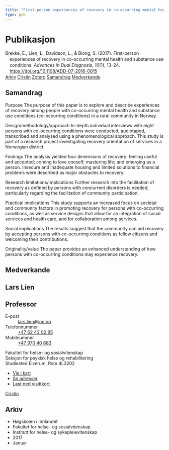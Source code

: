 ```yaml
---
title: "First-person experiences of recovery in co-occurring mental health and substance use conditions"
type: pub
---
```

<h1>Publikasjon</h1>
<article id="csl-bib-container-G87RB9TL" class="csl-bib-container">
  <div class="csl-bib-body" style="line-height: 1.35; padding-left: 1em; text-indent:-1em;">
  <div class="csl-entry">Brekke, E., Lien, L., Davidson, L., &amp; Biong, S. (2017). First-person experiences of recovery in co-occurring mental health and substance use conditions. <i>Advances in Dual Diagnosis</i>, <i>10</i>(1), 13&#x2013;24. <a href="https://doi.org/10.1108/ADD-07-2016-0015">https://doi.org/10.1108/ADD-07-2016-0015</a></div>
</div>
  <div class="csl-bib-buttons">
    <a href="#taxonomy-article-G87RB9TL" class="csl-bib-button">Arkiv</a>
    <a href="https://app.cristin.no/results/show.jsf?id=1423144" alt="Cristin URL" class="csl-bib-button">Cristin</a>
    <a href="http://zotero.org/groups/5022929/items/G87RB9TL" alt="Zotero URL" class="csl-bib-button">Zotero</a>
    <a href="#abstract-article-G87RB9TL" class="csl-bib-button">Samandrag</a>
    <a href="#contributors-article-G87RB9TL" class="csl-bib-button">Medverkande</a>
  </div>
  <div id="csl-bib-meta-container-G87RB9TL"></div>
</article>
<div id="csl-bib-meta-G87RB9TL" class="csl-bib-meta">
  <article id="abstract-article-G87RB9TL" class="abstract-article">
    <h1>Samandrag</h1>
    Purpose 
The purpose of this paper is to explore and describe experiences of recovery among people with co-occurring mental health and substance use conditions (co-occurring conditions) in a rural community in Norway. 
 
Design/methodology/approach 
In-depth individual interviews with eight persons with co-occurring conditions were conducted, audiotaped, transcribed and analysed using a phenomenological approach. This study is part of a research project investigating recovery orientation of services in a Norwegian district. 
 
Findings 
The analysis yielded four dimensions of recovery: feeling useful and accepted; coming to love oneself; mastering life; and emerging as a person. Insecure and inadequate housing and limited solutions to financial problems were described as major obstacles to recovery. 
 
Research limitations/implications 
Further research into the facilitation of recovery as defined by persons with concurrent disorders is needed, particularly regarding the facilitation of community participation. 
 
Practical implications 
This study supports an increased focus on societal and community factors in promoting recovery for persons with co-occurring conditions, as well as service designs that allow for an integration of social services and health care, and for collaboration among services. 
 
Social implications 
The results suggest that the community can aid recovery by accepting persons with co-occurring conditions as fellow citizens and welcoming their contributions. 
 
Originality/value 
The paper provides an enhanced understanding of how persons with co-occurring conditions may experience recovery.
  </article>
  <article id="contributors-article-G87RB9TL" class="contributors-article">
    <h1>Medverkande</h1>
    <div class="personas">
<div class="vrtx-hinn-person-card">
<div class="photo">
<i class="lar la-user-circle missing-person"></i>
</div>
<div class="info">
<hgroup><h1>Lars Lien</h1>
<h2>Professor</h2>
</hgroup><dl>
<dt>E-post</dt>
<dd>
<a href="mailto:lars.lien@inn.no">lars.lien@inn.no</a>
</dd>
<dt>Telefonnummer</dt>
<dd><a href="tel:+4762430285">
+47 62 43 02 85
</a></dd>
<dt>Mobilnummer</dt>
<dd><a href="tel:+4797040683">
+47 970 40 683
</a></dd>
</dl>
<p>
Fakultet for helse- og sosialvitenskap<br>
Seksjon for psykisk helse og rehabilitering<br>
Studiested Elverum,
Rom 4L3202
</p>
<ul class="vrtx-hinn-links">
<li><a href="https://www.google.com/maps?q=60.88177,11.53669">Vis i kart</a></li>
<li><a href="https://www.inn.no/finn-en-ansatt/lars-lien.html#vrtx-hinn-addresses">Se adresser</a></li>
<li><a href="https://www.inn.no/finn-en-ansatt/lars-lien.html?vrtx=vcf">Last ned visittkort</a></li>
</ul>
</div>
</div>
<a href="https://app.cristin.no/persons/show.jsf?id=14287" alt="Cristin URL" class="personas-cristin">Cristin</a>
</div>
  </article>
  <article id="taxonomy-article-G87RB9TL" class="taxonomy-article">
    <h1>Arkiv</h1>
    <ul>
      <li>Høgskolen i Innlandet</li>
      <li>Fakultet for helse- og sosialvitenskap</li>
      <li>Institutt for helse- og sykepleievitenskap</li>
      <li>2017</li>
      <li>Januar</li>
    </ul>
  </article>
</div>
